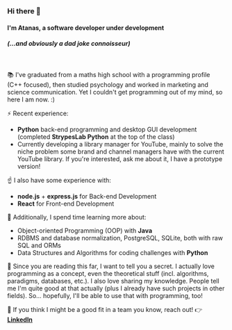 ### Hi there 👋 
#### I'm Atanas, a software developer under development 
##### (...and obviously a dad joke connoisseur)

<br>

📚 I've graduated from a maths high school with a programming profile (C++ focused), then studied psychology and worked in marketing and science communication. Yet I couldn't get programming out of my mind, so here I am now. :) 

⚡ Recent experience:
- **Python** back-end programming and desktop GUI development (completed **StrypesLab Python** at the top of the class)
- Currently developing a library manager for YouTube, mainly to solve the niche problem some brand and channel managers have with the current YouTube library. If you're interested, ask me about it, I have a prototype version!

☝️ I also have some experience with:
- **node.js** + **express.js** for Back-end Development
- **React** for Front-end Development

🌱 Additionally, I spend time learning more about:
- Object-oriented Programming (OOP) with **Java**
- RDBMS and database normalization, PostgreSQL, SQLite, both with raw SQL and ORMs
- Data Structures and Algorithms for coding challenges with **Python**

🔐 Since you are reading this far, I want to tell you a secret. I actually love programming as a concept, even the theoretical stuff (incl. algorithms, paradigms, databases, etc.). I also love sharing my knowledge. People tell me I'm quite good at that actually (plus I already have such projects in other fields). So... hopefully, I'll be able to use that with programming, too!

💬 If you think I might be a good fit in a team you know, reach out!  👉 [**LinkedIn**](https://www.linkedin.com/in/a-hr-nikolov/)


<!--
**a-hr-nikolov/a-hr-nikolov** is a ✨ _special_ ✨ repository because its `README.md` (this file) appears on your GitHub profile.

Here are some ideas to get you started:

- 🔭 I’m currently working on ...
- 🌱 I’m currently learning ...
- 👯 I’m looking to collaborate on ...
- 🤔 I’m looking for help with ...
- 💬 Ask me about ...
- 📫 How to reach me: ...
- 😄 Pronouns: ...
- ⚡ Fun fact: ...
-->
